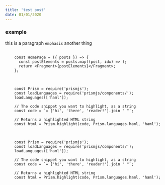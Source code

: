 ```yaml
---
title: 'test post'
date: 01/01/2020
---
```


### example

this is a paragraph `emphasis` another thing

<pre class="language-jsx">
  <code>
    const HomePage = ({ posts }) => {
      const postElements = posts.map((post, idx) => <Post key={idx} {...post} />);
      return &lt;Fragment&gt;{postElements}&lt;/Fragment&gt;;
    };
  </code>
</pre>

<pre class="language-js">
  <code>
    const Prism = require('prismjs');
    const loadLanguages = require('prismjs/components/');
    loadLanguages(['haml']);

    // The code snippet you want to highlight, as a string
    const code = `= ['hi', 'there', 'reader!'].join " "`;

    // Returns a highlighted HTML string
    const html = Prism.highlight(code, Prism.languages.haml, 'haml');
  </code>
</pre>

<pre class="line-numbers language-js">
  <code>
    const Prism = require('prismjs');
    const loadLanguages = require('prismjs/components/');
    loadLanguages(['haml']);

    // The code snippet you want to highlight, as a string
    const code = `= ['hi', 'there', 'reader!'].join " "`;

    // Returns a highlighted HTML string
    const html = Prism.highlight(code, Prism.languages.haml, 'haml');
  </code>
</pre>
